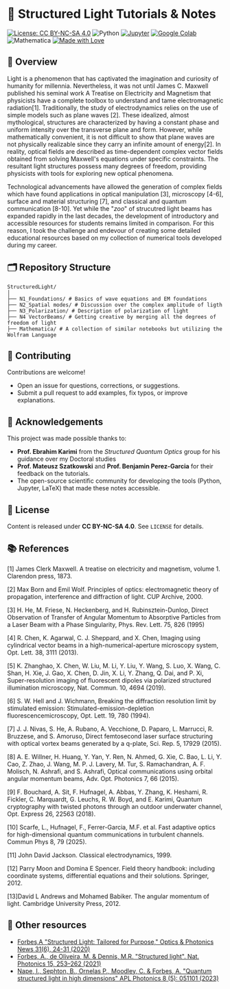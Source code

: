 # 🌌 Structured Light Tutorials & Notes  

[![License: CC BY-NC-SA 4.0](https://img.shields.io/badge/License-CC%20BY--NC--SA%204.0-lightgrey.svg)](https://creativecommons.org/licenses/by-nc-sa/4.0/) 
![Python](https://img.shields.io/badge/Python-3.8%2B-blue.svg) 
[![Jupyter](https://img.shields.io/badge/Launch-Jupyter%20Notebook-orange.svg)](https://jupyter.org/) 
[![Google Colab](https://img.shields.io/badge/Open%20in-Colab-yellow.svg)](https://colab.research.google.com/) 
![Mathematica](https://img.shields.io/badge/Wolfram-Mathematica-red.svg) 
[![Made with Love](https://img.shields.io/badge/Made%20with-%F0%9F%92%96-red.svg)](https://github.com/username/StructuredLight-Tutorials)  

## 📖 Overview  
Light is a phenomenon that has captivated the imagination and curiosity of humanity for millennia. Nevertheless, it was not until James C. Maxwell published his seminal work A Treatise on Electricity and Magnetism that physicists have a complete toolbox to understand and tame electromagnetic radiation[1]. Traditionally, the study of electrodynamics relies on the use of simple models such as plane waves [2]. These idealized, almost mythological, structures are characterized by having a constant phase and uniform intensity over the transverse plane and form. However, while mathematically convenient, it is not difficult to show that plane waves are not physically realizable since they carry an infinite amount of energy[2]. In reality, optical fields are described as time-dependent complex vector fields obtained from solving Maxwell's equations under specific constraints. The resultant light structures possess many degrees of freedom, providing physicists with tools for exploring new optical phenomena.


Technological advancements have allowed the generation of complex fields which have found applications in optical manipulation [3], microscopy [4-6], surface and material structuring [7], and classical and quantum communication [8-10]. Yet while the "*zoo*" of strucutred light beams has expanded rapidly in the last decades, the development of introductory and accessible resources for students remains limited in comparison. For this reason, I  took the challenge and endevour of creating some detailed educational resources based on my collection of numerical tools developed during my career. 

## 🗂 Repository Structure  
```text
StructuredLight/
│
├── N1_Foundations/ # Basics of wave equations and EM foundations
├── N2_Spatial modes/ # Discussion over the complex amplitude of ligth 
├── N3_Polarization/ # Description of polarization of light
├── N4 VectorBeams/ # Getting creative by merging all the degrees of freedom of light
├── Mathematica/ # A collection of similar notebooks but utilizing the Wolfram Language
```

## 🤝 Contributing
Contributions are welcome!  
- Open an issue for questions, corrections, or suggestions.  
- Submit a pull request to add examples, fix typos, or improve explanations.

## 🙏 Acknowledgements  
This project was made possible thanks to:  
- **Prof. Ebrahim Karimi** from the *Structured Quantum Optics* group for his guidance over my Doctoral studies
- **Prof. Mateusz Szatkowski** and **Prof. Benjamin Perez-Garcia** for their feedback on the tutorials.  
- The open-source scientific community for developing the tools (Python, Jupyter, LaTeX) that made these notes accessible.

## 📜 License  
Content is released under **CC BY-NC-SA 4.0**. See `LICENSE` for details.  

## 📚 References
[1] James Clerk Maxwell. A treatise on electricity and magnetism, volume 1. Clarendon press, 1873.

[2] Max Born and Emil Wolf. Principles of optics: electromagnetic theory of propagation, interference and diffraction of light. CUP Archive, 2000.

[3] H. He, M. Friese, N. Heckenberg, and H. Rubinsztein-Dunlop, Direct Observation of Transfer of Angular Momentum to Absorptive Particles from a Laser Beam with a Phase Singularity, Phys. Rev. Lett. 75, 826 (1995)

[4] R. Chen, K. Agarwal, C. J. Sheppard, and X. Chen, Imaging using cylindrical vector beams in a high-numerical-aperture
microscopy system, Opt. Lett. 38, 3111 (2013).

[5] K. Zhanghao, X. Chen, W. Liu, M. Li, Y. Liu, Y. Wang, S. Luo, X. Wang, C. Shan, H. Xie, J. Gao, X. Chen, D. Jin, X. Li, Y. Zhang, Q. Dai, and P. Xi, Super-resolution imaging of fluorescent dipoles via polarized structured illumination microscopy, Nat. Commun. 10, 4694 (2019).

[6] S. W. Hell and J. Wichmann, Breaking the diffraction resolution limit by stimulated emission: Stimulated-emission-depletion fluorescencemicroscopy, Opt. Lett. 19, 780 (1994).

[7] J. J. Nivas, S. He, A. Rubano, A. Vecchione, D. Paparo, L. Marrucci, R. Bruzzese, and S. Amoruso, Direct femtosecond laser surface structuring with optical vortex beams generated by a q-plate, Sci. Rep. 5, 17929 (2015).

[8] A. E. Willner, H. Huang, Y. Yan, Y. Ren, N. Ahmed, G. Xie, C. Bao, L. Li, Y. Cao, Z. Zhao, J. Wang, M. P. J. Lavery, M. Tur, S.  Ramachandran, A. F. Molisch, N. Ashrafi, and S. Ashrafi, Optical communications using orbital angular momentum beams, Adv. Opt. Photonics 7, 66 (2015).

[9] F. Bouchard, A. Sit, F. Hufnagel, A. Abbas, Y. Zhang, K. Heshami, R. Fickler, C. Marquardt, G. Leuchs, R. W. Boyd,
and E. Karimi, Quantum cryptography with twisted photons through an outdoor underwater channel, Opt. Express 26, 22563 (2018).

[10] Scarfe, L., Hufnagel, F., Ferrer-Garcia, M.F. et al. Fast adaptive optics for high-dimensional quantum communications in turbulent channels. Commun Phys 8, 79 (2025).

[11] John David Jackson. Classical electrodynamics, 1999.

[12] Parry Moon and Domina E Spencer. Field theory handbook: including coordinate systems, differential equations and their solutions. Springer, 2012.

[13]David L Andrews and Mohamed Babiker. The angular momentum of light. Cambridge University Press, 2012.


## 🔎 Other resources

* [Forbes,A  "Structured Light: Tailored for Purpose," Optics & Photonics News 31(6), 24-31 (2020)](https://opg.optica.org/opn/abstract.cfm?uri=opn-31-6-24)
* [Forbes, A., de Oliveira, M. & Dennis, M.R. "Structured light". Nat. Photonics 15, 253–262 (2021)](https://www.nature.com/articles/s41566-021-00780-4)
* [Nape, I., Sephton, B., Ornelas P., Moodley, C. & Forbes, A. "Quantum structured light in high dimensions" APL Photonics 8 (5): 051101 (2023)](https://pubs.aip.org/aip/app/article/8/5/051101/2888637/Quantum-structured-light-in-high-dimensions)



